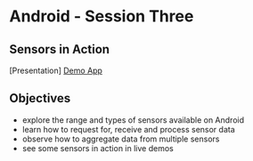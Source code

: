 Android - Session Three
=======================
Sensors in Action
-----------------

[Presentation]
[Demo App](https://www.dropbox.com/s/peebf44x7zhcayo/AppSocThree.apk)

Objectives
----------
- explore the range and types of sensors available on Android
- learn how to request for, receive and process sensor data
- observe how to aggregate data from multiple sensors
- see some sensors in action in live demos
